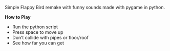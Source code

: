 Simple Flappy Bird remake with funny sounds made with pygame in python.

<b>How to Play</b>
<br>
<ul>
<li>Run the python script</li>
<li>Press space to move up</li>
<li>Don’t collide with pipes or floor/roof</li>
<li>See how far you can get</li>
</ul>
